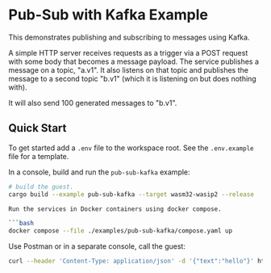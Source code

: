 # Pub-Sub with Kafka Example

This demonstrates publishing and subscribing to messages using Kafka.

A simple HTTP server receives requests as a trigger via a POST request with some body that becomes a message payload. The service publishes a message on a topic, "a.v1". It also listens on that topic and publishes the message to a second topic "b.v1" (which it is listening on but does nothing with).

It will also send 100 generated messages to "b.v1".

## Quick Start

To get started add a `.env` file to the workspace root. See the `.env.example` file for a template.

In a console, build and run the `pub-sub-kafka` example:

```bash
# build the guest.
cargo build --example pub-sub-kafka --target wasm32-wasip2 --release

Run the services in Docker containers using docker compose.

```bash
docker compose --file ./examples/pub-sub-kafka/compose.yaml up
```

Use Postman or in a separate console, call the guest:

```bash
curl --header 'Content-Type: application/json' -d '{"text":"hello"}' http://localhost:8080
```

